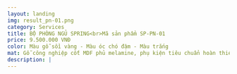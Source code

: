 ```yaml
---
layout: landing
img: result_pn-01.png
category: Services
title: BỘ PHÒNG NGỦ SPRING<br>Mã sản phẩm SP-PN-01
price: 9.500.000 VNĐ
color: Màu gỗ sồi vàng - Màu óc chó đậm - Màu trắng
mat: Gỗ công nghiệp cốt MDF phủ melamine, phụ kiện tiêu chuẩn hoàn thiện theo thiết kế
description: |
---
```

